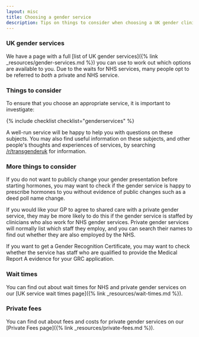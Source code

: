 ```yaml
---
layout: misc
title: Choosing a gender service
description: Tips on things to consider when choosing a UK gender clinic
---
```


### UK gender services

We have a page with a full [list of UK gender services]({% link _resources/gender-services.md %}) you can use to work out which options are available to you. Due to the waits for NHS services, many people opt to be referred to *both* a private and NHS service.

### Things to consider

To ensure that you choose an appropriate service, it is important to investigate:

{% include checklist checklist="genderservices" %}

A well-run service will be happy to help you with questions on these subjects. You may also find useful information on these subjects, and other people's thoughts and experiences of services, by searching [/r/transgenderuk](https://www.reddit.com/r/transgenderuk) for information.

### More things to consider

If you do not want to publicly change your gender presentation before starting hormones, you may want to check if the gender service is happy to prescribe hormones to you without evidence of public changes such as a deed poll name change.

If you would like your GP to agree to shared care with a private gender service, they may be more likely to do this if the gender service is staffed by clinicians who also work for NHS gender services. Private gender services will normally list which staff they employ, and you can search their names to find out whether they are also employed by the NHS. 

If you want to get a Gender Recognition Certificate, you may want to check whether the service has staff who are qualified to provide the Medical Report A evidence for your GRC application.

### Wait times

You can find out about wait times for NHS and private gender services on our [UK service wait times page]({% link _resources/wait-times.md %}).

### Private fees

You can find out about fees and costs for private gender services on our [Private Fees page]({% link _resources/private-fees.md %}).